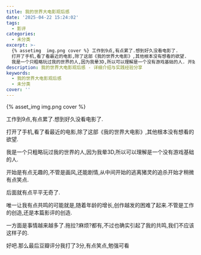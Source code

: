 ```yaml
---
title: 我的世界大电影观后感
date: '2025-04-22 15:24:02'
tags:
  - 影评
categories:
  - 未分类
excerpt: >-
  {% assetimg  img.png cover %} 工作到9点,有点累了.想到好久没看电影了.
  打开了手机,看了看最近的电影,除了这部《我的世界大电影》,其他根本没有想看的欲望.
  我是一个只粗略玩过我的世界的人,因为我晕3D,所以可以理解是一个没有游戏基础的人. 开始是有点无趣的,不管是画风...
description: 我的世界大电影观后感 - 详细介绍与实践经验分享
keywords:
  - 我的世界大电影观后感
  - 未分类
cover: ''
---
```


{% asset_img  img.png cover %}

工作到9点,有点累了.想到好久没看电影了.

打开了手机,看了看最近的电影,除了这部《我的世界大电影》,其他根本没有想看的欲望.

我是一个只粗略玩过我的世界的人,因为我晕3D,所以可以理解是一个没有游戏基础的人.

开始是有点无趣的,不管是画风,还能剧情,从中间开始的逃离猪灵的追杀开始才稍微有点笑点.

后面就有点平平无奇了.

唯一让我有点共鸣的可能就是,随着年龄的增长,创作越发的困难了起来.不管是工作的创造,还是本篇影评的创造.

一方面是事情越来越多了.拖拉?麻烦?都有,不过也确实引起了我的共鸣,我们不应该这样子的.

好吧.那么最后豆瓣评分我打了3分,有点笑点,勉强可看
